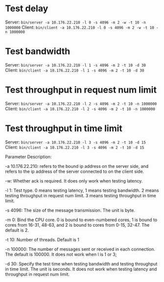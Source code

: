 # Test delay
Server: `bin/server -a 10.176.22.210 -l 0 -s 4096 -m 2 -w -t 10 -n 1000000`
Client: `bin/client -a 10.176.22.210 -l 0 -s 4096 -m 2 -w -t 10 -n 1000000`

# Test bandwidth
Server: `bin/server -a 10.176.22.210 -l 1 -s 4096 -m 2 -t 10 -d 30`
Client: `bin/client -a 10.176.22.210 -l 1 -s 4096 -m 2 -t 10 -d 30`

# Test throughput in request num limit
Server: `bin/server -a 10.176.22.210 -l 2 -s 4096 -m 2 -t 10 -n 1000000`
Client: `bin/client -a 10.176.22.210 -l 2 -s 4096 -m 2 -t 10 -n 1000000`

# Test throughput in time limit
Server: `bin/server -a 10.176.22.210 -l 3 -s 4096 -m 2 -t 10 -d 15 `
Client: `bin/client -a 10.176.22.210 -l 3 -s 4096 -m 2 -t 10 -d 15`

Parameter Description:

-a 10.176.22.210: refers to the bound ip address on the server side, and refers to the ip address of the server connected to on the client side.

-w: Whether ack is required. It does only work when testing latency.

-l 1: Test type. 0 means testing latency, 1 means testing bandwidth. 2 means testing throughput in request num limit. 3 means testing throughput in time limit.

-s 4096: The size of the message transmission. The unit is byte.

-m 0: Bind the CPU core. 0 is bound to even-numbered cores, 1 is bound to cores from 16-31, 48-63, and 2 is bound to cores from 0-15, 32-47. The default is 2.

-t 10: Number of threads. Default is 1

-n 100000: The number of messages sent or received in each connection. The default is 100000. It does not work when l is 1 or 3;

-d 30: Specify the test time when testing  bandwidth and testing throughput in time limit. The unit is seconds. It does not work when testing latency and throughput in request num limit.